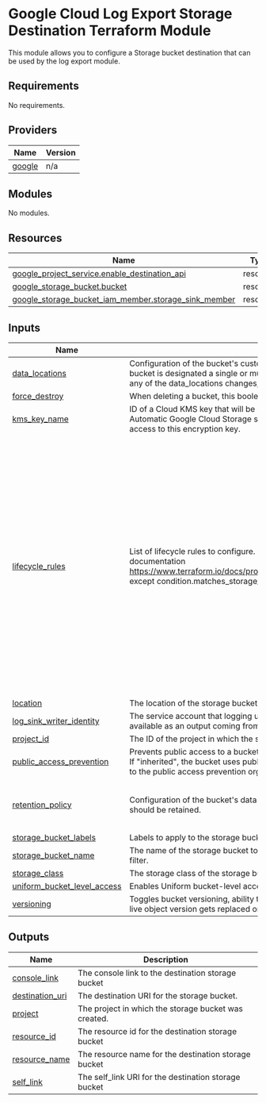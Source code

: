 # Google Cloud Log Export Storage Destination Terraform Module

This module allows you to configure a Storage bucket destination that can be used by the log export module.
<!-- BEGIN_TF_DOCS -->
## Requirements

No requirements.

## Providers

| Name | Version |
|------|---------|
| <a name="provider_google"></a> [google](#provider\_google) | n/a |

## Modules

No modules.

## Resources

| Name | Type |
|------|------|
| [google_project_service.enable_destination_api](https://registry.terraform.io/providers/hashicorp/google/latest/docs/resources/project_service) | resource |
| [google_storage_bucket.bucket](https://registry.terraform.io/providers/hashicorp/google/latest/docs/resources/storage_bucket) | resource |
| [google_storage_bucket_iam_member.storage_sink_member](https://registry.terraform.io/providers/hashicorp/google/latest/docs/resources/storage_bucket_iam_member) | resource |

## Inputs

| Name | Description | Type | Default | Required |
|------|-------------|------|---------|:--------:|
| <a name="input_data_locations"></a> [data\_locations](#input\_data\_locations) | Configuration of the bucket's custom location in a dual-region bucket setup. If the bucket is designated a single or multi-region, then the variable will be null. Note: If any of the data\_locations changes, it will recreate the bucket. | `list(string)` | `null` | no |
| <a name="input_force_destroy"></a> [force\_destroy](#input\_force\_destroy) | When deleting a bucket, this boolean option will delete all contained objects. | `bool` | `false` | no |
| <a name="input_kms_key_name"></a> [kms\_key\_name](#input\_kms\_key\_name) | ID of a Cloud KMS key that will be used to encrypt objects inserted into this bucket. Automatic Google Cloud Storage service account for the bucket's project requires access to this encryption key. | `string` | `null` | no |
| <a name="input_lifecycle_rules"></a> [lifecycle\_rules](#input\_lifecycle\_rules) | List of lifecycle rules to configure. Format is the same as described in provider documentation https://www.terraform.io/docs/providers/google/r/storage_bucket.html#lifecycle_rule except condition.matches\_storage\_class should be a comma delimited string. | <pre>set(object({<br/>    # Object with keys:<br/>    # - type - The type of the action of this Lifecycle Rule. Supported values: Delete and SetStorageClass.<br/>    # - storage_class - (Required if action type is SetStorageClass) The target Storage Class of objects affected by this Lifecycle Rule.<br/>    action = map(string)<br/><br/>    # Object with keys:<br/>    # - age - (Optional) Minimum age of an object in days to satisfy this condition.<br/>    # - created_before - (Optional) Creation date of an object in RFC 3339 (e.g. 2017-06-13) to satisfy this condition.<br/>    # - with_state - (Optional) Match to live and/or archived objects. Supported values include: "LIVE", "ARCHIVED", "ANY".<br/>    # - matches_storage_class - (Optional) Comma delimited string for storage class of objects to satisfy this condition. Supported values include: MULTI_REGIONAL, REGIONAL, NEARLINE, COLDLINE, STANDARD, DURABLE_REDUCED_AVAILABILITY.<br/>    # - num_newer_versions - (Optional) Relevant only for versioned objects. The number of newer versions of an object to satisfy this condition.<br/>    # - days_since_custom_time - (Optional) The number of days from the Custom-Time metadata attribute after which this condition becomes true.<br/>    condition = map(string)<br/>  }))</pre> | `[]` | no |
| <a name="input_location"></a> [location](#input\_location) | The location of the storage bucket. | `string` | `"US"` | no |
| <a name="input_log_sink_writer_identity"></a> [log\_sink\_writer\_identity](#input\_log\_sink\_writer\_identity) | The service account that logging uses to write log entries to the destination. (This is available as an output coming from the root module). | `string` | n/a | yes |
| <a name="input_project_id"></a> [project\_id](#input\_project\_id) | The ID of the project in which the storage bucket will be created. | `string` | n/a | yes |
| <a name="input_public_access_prevention"></a> [public\_access\_prevention](#input\_public\_access\_prevention) | Prevents public access to a bucket. Acceptable values are "inherited" or "enforced". If "inherited", the bucket uses public access prevention. only if the bucket is subject to the public access prevention organization policy constraint. | `string` | `"inherited"` | no |
| <a name="input_retention_policy"></a> [retention\_policy](#input\_retention\_policy) | Configuration of the bucket's data retention policy for how long objects in the bucket should be retained. | <pre>object({<br/>    is_locked             = bool<br/>    retention_period_days = number<br/>  })</pre> | `null` | no |
| <a name="input_storage_bucket_labels"></a> [storage\_bucket\_labels](#input\_storage\_bucket\_labels) | Labels to apply to the storage bucket. | `map(string)` | `{}` | no |
| <a name="input_storage_bucket_name"></a> [storage\_bucket\_name](#input\_storage\_bucket\_name) | The name of the storage bucket to be created and used for log entries matching the filter. | `string` | n/a | yes |
| <a name="input_storage_class"></a> [storage\_class](#input\_storage\_class) | The storage class of the storage bucket. | `string` | `"STANDARD"` | no |
| <a name="input_uniform_bucket_level_access"></a> [uniform\_bucket\_level\_access](#input\_uniform\_bucket\_level\_access) | Enables Uniform bucket-level access to a bucket. | `bool` | `true` | no |
| <a name="input_versioning"></a> [versioning](#input\_versioning) | Toggles bucket versioning, ability to retain a non-current object version when the live object version gets replaced or deleted. | `bool` | `false` | no |

## Outputs

| Name | Description |
|------|-------------|
| <a name="output_console_link"></a> [console\_link](#output\_console\_link) | The console link to the destination storage bucket |
| <a name="output_destination_uri"></a> [destination\_uri](#output\_destination\_uri) | The destination URI for the storage bucket. |
| <a name="output_project"></a> [project](#output\_project) | The project in which the storage bucket was created. |
| <a name="output_resource_id"></a> [resource\_id](#output\_resource\_id) | The resource id for the destination storage bucket |
| <a name="output_resource_name"></a> [resource\_name](#output\_resource\_name) | The resource name for the destination storage bucket |
| <a name="output_self_link"></a> [self\_link](#output\_self\_link) | The self\_link URI for the destination storage bucket |
<!-- END_TF_DOCS -->